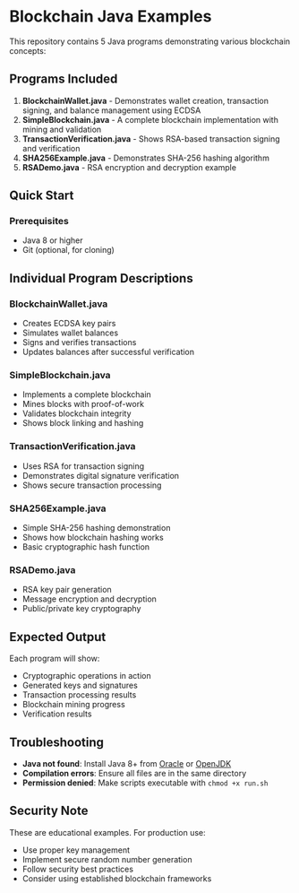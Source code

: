 # Blockchain Java Examples

This repository contains 5 Java programs demonstrating various blockchain concepts:

## Programs Included

1. **BlockchainWallet.java** - Demonstrates wallet creation, transaction signing, and balance management using ECDSA
2. **SimpleBlockchain.java** - A complete blockchain implementation with mining and validation
3. **TransactionVerification.java** - Shows RSA-based transaction signing and verification
4. **SHA256Example.java** - Demonstrates SHA-256 hashing algorithm
5. **RSADemo.java** - RSA encryption and decryption example

## Quick Start

### Prerequisites
- Java 8 or higher
- Git (optional, for cloning)

## Individual Program Descriptions

### BlockchainWallet.java
- Creates ECDSA key pairs
- Simulates wallet balances
- Signs and verifies transactions
- Updates balances after successful verification

### SimpleBlockchain.java
- Implements a complete blockchain
- Mines blocks with proof-of-work
- Validates blockchain integrity
- Shows block linking and hashing

### TransactionVerification.java
- Uses RSA for transaction signing
- Demonstrates digital signature verification
- Shows secure transaction processing

### SHA256Example.java
- Simple SHA-256 hashing demonstration
- Shows how blockchain hashing works
- Basic cryptographic hash function

### RSADemo.java
- RSA key pair generation
- Message encryption and decryption
- Public/private key cryptography

## Expected Output

Each program will show:
- Cryptographic operations in action
- Generated keys and signatures
- Transaction processing results
- Blockchain mining progress
- Verification results

## Troubleshooting

- **Java not found**: Install Java 8+ from [Oracle](https://www.oracle.com/java/technologies/downloads/) or [OpenJDK](https://openjdk.java.net/)
- **Compilation errors**: Ensure all files are in the same directory
- **Permission denied**: Make scripts executable with `chmod +x run.sh`

## Security Note

These are educational examples. For production use:
- Use proper key management
- Implement secure random number generation
- Follow security best practices
- Consider using established blockchain frameworks
